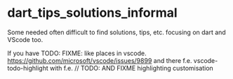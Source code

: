 # dart_tips_solutions_informal
Some needed often difficult to find solutions, tips, etc. focusing on dart and VScode too.

If you have TODO: FIXME: like places in vscode.
https://github.com/microsoft/vscode/issues/9899
and there f.e. vscode-todo-highlight with f.e. // TODO: AND FIXME highlighting customisation
